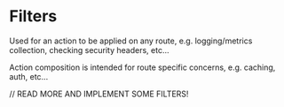 # Filters

Used for an action to be applied on any route, e.g. logging/metrics collection, checking security headers, etc...

Action composition is intended for route specific concerns, e.g. caching, auth, etc...

// READ MORE AND IMPLEMENT SOME FILTERS!